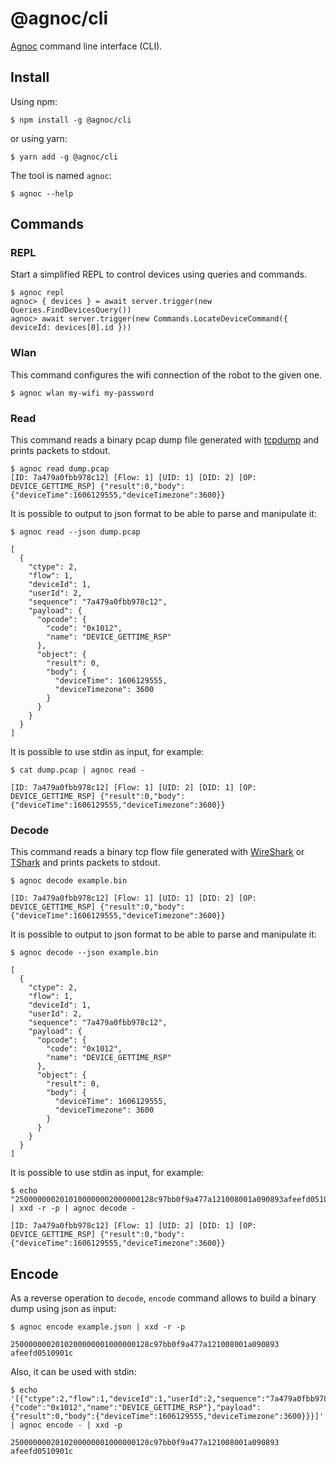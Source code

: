 # @agnoc/cli

[Agnoc](https://github.com/adrigzr/agnoc) command line interface (CLI).

## Install

Using npm:

```
$ npm install -g @agnoc/cli
```

or using yarn:

```
$ yarn add -g @agnoc/cli
```

The tool is named `agnoc`:

```
$ agnoc --help
```

## Commands

### REPL

Start a simplified REPL to control devices using queries and commands.

```
$ agnoc repl
agnoc> { devices } = await server.trigger(new Queries.FindDevicesQuery())
agnoc> await server.trigger(new Commands.LocateDeviceCommand({ deviceId: devices[0].id }))
```

### Wlan

This command configures the wifi connection of the robot to the given one.

```
$ agnoc wlan my-wifi my-password
```

### Read

This command reads a binary pcap dump file generated with [tcpdump](https://www.tcpdump.org/) and prints packets to
stdout.

```
$ agnoc read dump.pcap
[ID: 7a479a0fbb978c12] [Flow: 1] [UID: 1] [DID: 2] [OP: DEVICE_GETTIME_RSP] {"result":0,"body":{"deviceTime":1606129555,"deviceTimezone":3600}}
```

It is possible to output to json format to be able to parse and manipulate it:

```
$ agnoc read --json dump.pcap

[
  {
    "ctype": 2,
    "flow": 1,
    "deviceId": 1,
    "userId": 2,
    "sequence": "7a479a0fbb978c12",
    "payload": {
      "opcode": {
        "code": "0x1012",
        "name": "DEVICE_GETTIME_RSP"
      },
      "object": {
        "result": 0,
        "body": {
          "deviceTime": 1606129555,
          "deviceTimezone": 3600
        }
      }
    }
  }
]
```

It is possible to use stdin as input, for example:

```
$ cat dump.pcap | agnoc read -

[ID: 7a479a0fbb978c12] [Flow: 1] [UID: 2] [DID: 1] [OP: DEVICE_GETTIME_RSP] {"result":0,"body":{"deviceTime":1606129555,"deviceTimezone":3600}}
```

### Decode

This command reads a binary tcp flow file generated with [WireShark](https://www.wireshark.org/) or
[TShark](https://www.wireshark.org/docs/man-pages/tshark.html) and prints packets to stdout.

```
$ agnoc decode example.bin

[ID: 7a479a0fbb978c12] [Flow: 1] [UID: 1] [DID: 2] [OP: DEVICE_GETTIME_RSP] {"result":0,"body":{"deviceTime":1606129555,"deviceTimezone":3600}}
```

It is possible to output to json format to be able to parse and manipulate it:

```
$ agnoc decode --json example.bin

[
  {
    "ctype": 2,
    "flow": 1,
    "deviceId": 1,
    "userId": 2,
    "sequence": "7a479a0fbb978c12",
    "payload": {
      "opcode": {
        "code": "0x1012",
        "name": "DEVICE_GETTIME_RSP"
      },
      "object": {
        "result": 0,
        "body": {
          "deviceTime": 1606129555,
          "deviceTimezone": 3600
        }
      }
    }
  }
]
```

It is possible to use stdin as input, for example:

```
$ echo "2500000002010100000002000000128c97bb0f9a477a121008001a090893afeefd0510901c" | xxd -r -p | agnoc decode -

[ID: 7a479a0fbb978c12] [Flow: 1] [UID: 2] [DID: 1] [OP: DEVICE_GETTIME_RSP] {"result":0,"body":{"deviceTime":1606129555,"deviceTimezone":3600}}
```

## Encode

As a reverse operation to `decode`, `encode` command allows to build a binary dump using json as input:

```
$ agnoc encode example.json | xxd -r -p

2500000002010200000001000000128c97bb0f9a477a121008001a090893
afeefd0510901c
```

Also, it can be used with stdin:

```
$ echo '[{"ctype":2,"flow":1,"deviceId":1,"userId":2,"sequence":"7a479a0fbb978c12","opcode":{"code":"0x1012","name":"DEVICE_GETTIME_RSP"},"payload":{"result":0,"body":{"deviceTime":1606129555,"deviceTimezone":3600}}}]' | agnoc encode - | xxd -p

2500000002010200000001000000128c97bb0f9a477a121008001a090893
afeefd0510901c
```
